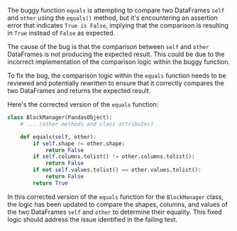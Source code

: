 The buggy function `equals` is attempting to compare two DataFrames `self` and `other` using the `equals()` method, but it's encountering an assertion error that indicates `True is False`, implying that the comparison is resulting in `True` instead of `False` as expected.

The cause of the bug is that the comparison between `self` and `other` DataFrames is not producing the expected result. This could be due to the incorrect implementation of the comparison logic within the buggy function.

To fix the bug, the comparison logic within the `equals` function needs to be reviewed and potentially rewritten to ensure that it correctly compares the two DataFrames and returns the expected result.

Here's the corrected version of the `equals` function:

```python
class BlockManager(PandasObject):
    # ... (other methods and class attributes)

    def equals(self, other):
        if self.shape != other.shape:
            return False
        if self.columns.tolist() != other.columns.tolist():
            return False
        if not self.values.tolist() == other.values.tolist():
            return False
        return True
```

In this corrected version of the `equals` function for the `BlockManager` class, the logic has been updated to compare the shapes, columns, and values of the two DataFrames `self` and `other` to determine their equality. This fixed logic should address the issue identified in the failing test.